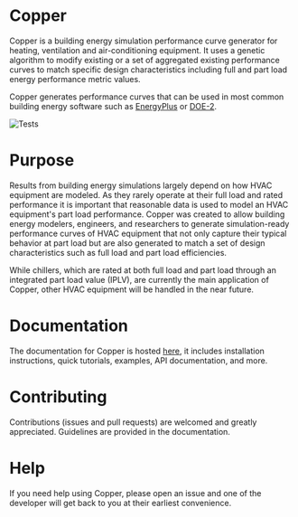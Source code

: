 # Copper
Copper is a building energy simulation performance curve generator for heating, ventilation and air-conditioning equipment. It uses a genetic algorithm to modify existing or a set of aggregated existing performance curves to match specific design characteristics including full and part load energy performance metric values.

Copper generates performance curves that can be used in most common building energy software such as [EnergyPlus](https://energyplus.net/) or [DOE-2](https://doe2.com/).

![Tests](https://github.com/lymereJ/copper/actions/workflows/tests.yml/badge.svg)

# Purpose
Results from building energy simulations largely depend on how HVAC equipment are modeled. As they rarely operate at their full load and rated performance it is important that reasonable data is used to model an HVAC equipment's part load performance. Copper was created to allow building energy modelers, engineers, and researchers to generate simulation-ready performance curves of HVAC equipment that not only capture their typical behavior at part load but are also generated to match a set of design characteristics such as full load and part load efficiencies.

While chillers, which are rated at both full load and part load through an integrated part load value (IPLV), are currently the main application of Copper, other HVAC equipment will be handled in the near future.

# Documentation
The documentation for Copper is hosted [here](https://pnnl.github.io/copper/index.html), it includes installation instructions, quick tutorials, examples, API documentation, and more.

# Contributing
Contributions (issues and pull requests) are welcomed and greatly appreciated. Guidelines are provided in the documentation.

# Help
If you need help using Copper, please open an issue and one of the developer will get back to you at their earliest convenience.
